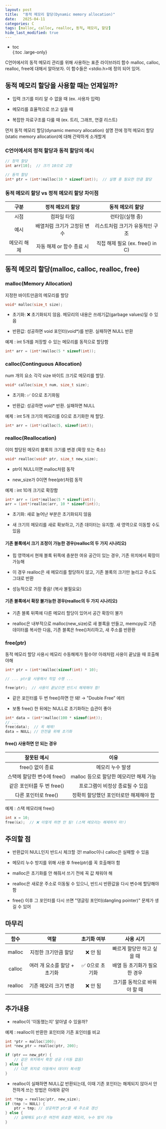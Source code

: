 ```yaml
---
layout: post
title:  "동적 메모리 할당(Dynamic memory allocation)"
date:   2025-04-11
categories: C
tags: [malloc, calloc, realloc, 동적, 메모리, 할당]
hide_last_modified: true
---
```


* toc  
{:toc .large-only}

C언어에서의 동적 메모리 관리를 위해 사용하는 표준 라이브러리 함수 malloc, calloc, realloc, free에 대해서 알아보자. 이 함수들은 <stdio.h>에 정의 되어 있어. 

## 동적 메모리 할당을 사용할 때는 언제일까?

- 입력 크기를 미리 알 수 없을 때 (ex. 사용자 입력)

- 메모리를 효율적으로 쓰고 싶을 때

- 복잡한 자료구조를 다룰 때 (ex. 트리, 그래프, 연결 리스트)

먼저 동적 메모리 할당(dynamic memory allocation) 설명 전에 정적 메모리 할당(static memory allocation)에 대해 간략하게 소개할게

### C언어에서의 정적 할당과 동적 할당의 예시
~~~c
// 정적 할당
int arr[10];  // 크기 10으로 고정

// 동적 할당
int* ptr = (int*)malloc(10 * sizeof(int));  // 실행 중 필요한 만큼 할당
~~~

### 동적 메모리 할당 vs 정적 메모리 할당 차이점

| 구분 | 정적 메모리 할당 | 동적 메모리 할당 |
|:---:|:---:|:---:|
| 시점 | 컴파일 타임 | 런타임(실행 중) |
| 예시 | 배열처럼 크기가 고정된 변수 | 리스트처럼 크기가 유동적인 구조 |
| 메모리 해제 | 자동 해제 or 함수 종료 시 | 직접 해제 필요 (ex. free() in C) |

## 동적 메모리 할당(malloc, calloc, realloc, free)

### malloc(Memory Allocation)

지정한 바이트만큼의 메모리를 할당

~~~c
void* malloc(size_t size);
~~~
- 초기화: ❌ 초기화되지 않음. 메모리의 내용은 쓰레기값(garbage values)일 수 있음

- 반환값: 성공하면 void 포인터(void*)를 반환. 실패하면 NULL 반환

예제 : int 5개를 저장할 수 있는 메모리를 동적으로 할당함
~~~c
int* arr = (int*)malloc(5 * sizeof(int));
~~~

### calloc(Continguous Allocation)

num 개의 요소 각각 size 바이트 크기로 메모리를 할당.

~~~c
void* calloc(size_t num, size_t size);
~~~

- 초기화: ✅ 0으로 초기화됨

- 반환값: 성공하면 void* 반환. 실패하면 NULL

예제 : int 5개 크기의 메모리를 0으로 초기화한 채 할당.
~~~c
int* arr = (int*)calloc(5, sizeof(int));
~~~

### realloc(Reallocation)

이미 할당된 메모리 블록의 크기를 변경 (확장 또는 축소)

~~~c
void* realloc(void* ptr, size_t new_size);
~~~

- ptr이 NULL이면 malloc처럼 동작

- new_size가 0이면 free(ptr)처럼 동작

예제 : int 10개 크기로 확장함
~~~c
int* arr = (int*)malloc(5 * sizeof(int));
arr = (int*)realloc(arr, 10 * sizeof(int));
~~~

- 초기화: 새로 늘어난 부분은 초기화되지 않음

- 새 크기의 메모리를 새로 확보하고, 기존 데이터는 유지함. 새 영역으로 이동할 수도 있음

#### 기존 블록에서 크기 조정이 가능한 경우(realloc의 두 가지 시나리오)

- 힙 영역에서 현재 블록 뒤쪽에 충분한 여유 공간이 있는 경우, 기존 위치에서 확장이 가능해

- 이 경우 realloc은 새 메모리를 할당하지 않고, 기존 블록의 크기만 늘리고 주소도 그대로 반환

- 성능적으로 가장 좋음! (복사 불필요요)

#### 기존 블록에서 확장 불가능한 경우(realloc의 두 가지 시나리오)

- 기존 블록 뒤쪽에 다른 메모리 할당이 있어서 공간 확장이 불가

- realloc은 내부적으로 malloc(new_size)로 새 블록을 만들고, memcpy로 기존 데이터를 복사한 다음, 기존 블록은 free()처리하고, 새 주소를 반환환

### free(ptr)

동적 메모리 할당 사용시 메모리 수동해제가 필수야! 아래처럼 사용이 끝났을 때 호출해야해

~~~c
int* ptr = (int*)malloc(sizeof(int) * 10);

// ... ptr을 사용해서 작업 수행 ...

free(ptr);  // 사용이 끝났으면 반드시 해제해야 함!
~~~

- 같은 포인터를 두 번 free()하면 안 돼! → "Double Free" 에러

- 보통 free() 한 뒤에는 NULL로 초기화하는 습관이 좋아
~~~c
int* data = (int*)malloc(100 * sizeof(int));
// ...
free(data);  // 꼭 해제!
data = NULL; // 안전을 위해 초기화
~~~

#### free() 사용하면 안 되는 경우

| 잘못된 예시 | 이유 |
|:---:|:---:|
| free() 없이 종료 | 메모리 누수 발생 |
| 스택에 할당한 변수에 free() | malloc 등으로 할당한 메모리만 해제 가능 |
| 같은 포인터를 두 번 free() | 프로그램이 비정상 종료될 수 있음 |
| 다른 포인터로 free() | 정확히 할당했던 포인터로만 해제해야 함 |

예제 : 스택 메모리에 free()
~~~c
int x = 10;
free(&x);  // ❌ 이렇게 하면 안 됨! (스택 메모리는 해제하지 마!)
~~~

## 주의할 점

- 반환값이 NULL인지 반드시 체크할 것! malloc이나 calloc은 실패할 수 있음

- 메모리 누수 방지를 위해 사용 후 free(ptr)를 꼭 호출해야 함

- malloc은 초기화를 안 해줘서 쓰기 전에 꼭 값 채워야 해

- realloc은 새로운 주소로 이동될 수 있으니, 반드시 반환값을 다시 변수에 할당해야 함

- free() 이후 그 포인터를 다시 쓰면 "댕글링 포인터(dangling pointer)" 문제가 생길 수 있어


## 마무리 

| 함수 | 역할 | 초기화 여부 | 사용 시기 |
|:---:|:---:|:---:|:---:|
| malloc | 지정한 크기만큼 할당 | ❌ 안 됨 | 빠르게 할당만 하고 싶을 때 |
| calloc | 여러 개 요소를 할당 + 초기화 | ✅ 0으로 초기화 | 배열 등 초기화가 필요한 경우 |
| realloc | 기존 메모리 크기 변경 | ❌ 안 됨 | 크기를 동적으로 바꿔야 할 때 |

## 추가내용

- realloc이 '이동했는지' 알아낼 수 있을까?

예제 : realloc이 반환한 포인터와 기존 포인터를 비교
~~~c
int *ptr = malloc(100);
int *new_ptr = realloc(ptr, 200);

if (ptr == new_ptr) {
    // 같은 위치에서 확장 성공 (이동 없음)
} else {
    // 다른 위치로 이동해서 데이터 복사함
}
~~~

- realloc이 실패하면 NULL값 반환되는데, 이때 기존 포인터는 해제되지 않아서 안전하게 쓰는 방법은 아래와 같아

~~~c
int *tmp = realloc(ptr, new_size);
if (tmp != NULL) {
    ptr = tmp; // 성공하면 ptr을 새 주소로 갱신
} else {
    // 실패해도 ptr은 여전히 유효한 메모리, 누수 방지 가능
}
~~~